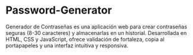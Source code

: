 # Password-Generator
Generador de Contraseñas es una aplicación web para crear contraseñas seguras (8-30 caracteres) y almacenarlas en un historial. Desarrollada en HTML, CSS y JavaScript, ofrece validación de fortaleza, copia al portapapeles y una interfaz intuitiva y responsiva.
